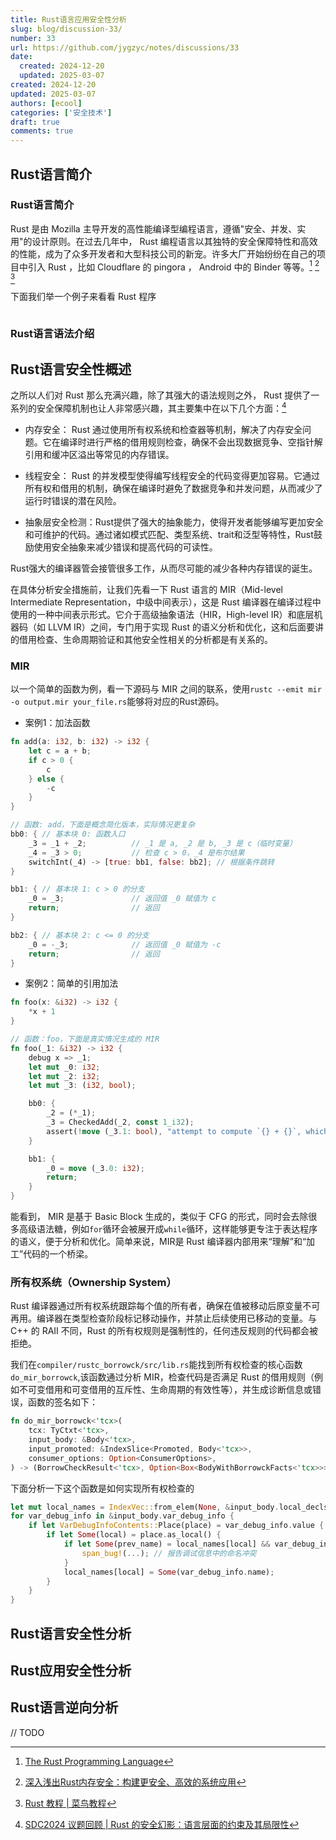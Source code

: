 ```yaml
---
title: Rust语言应用安全性分析
slug: blog/discussion-33/
number: 33
url: https://github.com/jygzyc/notes/discussions/33
date:
  created: 2024-12-20
  updated: 2025-03-07
created: 2024-12-20
updated: 2025-03-07
authors: [ecool]
categories: ['安全技术']
draft: true
comments: true
---
```


<!-- name: security_analysis_of_rust_apps -->

## Rust语言简介

### Rust语言简介

Rust 是由 Mozilla 主导开发的高性能编译型编程语言，遵循"安全、并发、实用"的设计原则。在过去几年中， Rust 编程语言以其独特的安全保障特性和高效的性能，成为了众多开发者和大型科技公司的新宠。许多大厂开始纷纷在自己的项目中引入 Rust ，比如 Cloudflare 的 pingora ， Android 中的 Binder 等等。[^1] [^2] [^3]

下面我们举一个例子来看看 Rust 程序

```

```

### Rust语言语法介绍



## Rust语言安全性概述

之所以人们对 Rust 那么充满兴趣，除了其强大的语法规则之外， Rust 提供了一系列的安全保障机制也让人非常感兴趣，其主要集中在以下几个方面：[^4]

- 内存安全： Rust 通过使用所有权系统和检查器等机制，解决了内存安全问题。它在编译时进行严格的借用规则检查，确保不会出现数据竞争、空指针解引用和缓冲区溢出等常见的内存错误。

- 线程安全： Rust 的并发模型使得编写线程安全的代码变得更加容易。它通过所有权和借用的机制，确保在编译时避免了数据竞争和并发问题，从而减少了运行时错误的潜在风险。

- 抽象层安全检测：Rust提供了强大的抽象能力，使得开发者能够编写更加安全和可维护的代码。通过诸如模式匹配、类型系统、trait和泛型等特性，Rust鼓励使用安全抽象来减少错误和提高代码的可读性。

Rust强大的编译器管会接管很多工作，从而尽可能的减少各种内存错误的诞生。

在具体分析安全措施前，让我们先看一下 Rust 语言的 MIR（Mid-level Intermediate Representation，中级中间表示），这是 Rust 编译器在编译过程中使用的一种中间表示形式。它介于高级抽象语法（HIR，High-level IR）和底层机器码（如 LLVM IR）之间，专门用于实现 Rust 的语义分析和优化，这和后面要讲的借用检查、生命周期验证和其他安全性相关的分析都是有关系的。

### MIR

以一个简单的函数为例，看一下源码与 MIR 之间的联系，使用`rustc --emit mir -o output.mir your_file.rs`能够将对应的Rust源码。

- 案例1：加法函数 

```rs
fn add(a: i32, b: i32) -> i32 {
    let c = a + b;
    if c > 0 {
        c
    } else {
        -c
    }
}
```

```rs
// 函数: add，下面是概念简化版本，实际情况更复杂
bb0: { // 基本块 0: 函数入口
    _3 = _1 + _2;          // _1 是 a, _2 是 b, _3 是 c（临时变量）
    _4 = _3 > 0;           // 检查 c > 0，_4 是布尔结果
    switchInt(_4) -> [true: bb1, false: bb2]; // 根据条件跳转
}

bb1: { // 基本块 1: c > 0 的分支
    _0 = _3;               // 返回值 _0 赋值为 c
    return;                // 返回
}

bb2: { // 基本块 2: c <= 0 的分支
    _0 = -_3;              // 返回值 _0 赋值为 -c
    return;                // 返回
}
```

- 案例2：简单的引用加法

```rs
fn foo(x: &i32) -> i32 {
    *x + 1
}
```

```rs
// 函数：foo，下面是真实情况生成的 MIR
fn foo(_1: &i32) -> i32 {
    debug x => _1;
    let mut _0: i32;
    let mut _2: i32;
    let mut _3: (i32, bool);

    bb0: {
        _2 = (*_1);
        _3 = CheckedAdd(_2, const 1_i32);
        assert(!move (_3.1: bool), "attempt to compute `{} + {}`, which would overflow", move _2, const 1_i32) -> [success: bb1, unwind continue];
    }

    bb1: {
        _0 = move (_3.0: i32);
        return;
    }
}
```

能看到， MIR 是基于 Basic Block 生成的，类似于 CFG 的形式，同时会去除很多高级语法糖，例如`for`循环会被展开成`while`循环，这样能够更专注于表达程序的语义，便于分析和优化。简单来说，MIR是 Rust 编译器内部用来“理解”和“加工”代码的一个桥梁。

### 所有权系统（Ownership System）

Rust 编译器通过所有权系统跟踪每个值的所有者，确保在值被移动后原变量不可再用。编译器在类型检查阶段标记移动操作，并禁止后续使用已移动的变量。与 C++ 的 RAII 不同，Rust 的所有权规则是强制性的，任何违反规则的代码都会被拒绝。

我们在`compiler/rustc_borrowck/src/lib.rs`能找到所有权检查的核心函数`do_mir_borrowck`,该函数通过分析 MIR，检查代码是否满足 Rust 的借用规则（例如不可变借用和可变借用的互斥性、生命周期的有效性等），并生成诊断信息或错误，函数的签名如下：

```rs
fn do_mir_borrowck<'tcx>(
    tcx: TyCtxt<'tcx>,
    input_body: &Body<'tcx>,
    input_promoted: &IndexSlice<Promoted, Body<'tcx>>,
    consumer_options: Option<ConsumerOptions>,
) -> (BorrowCheckResult<'tcx>, Option<Box<BodyWithBorrowckFacts<'tcx>>>)
```

下面分析一下这个函数是如何实现所有权检查的

```rs
let mut local_names = IndexVec::from_elem(None, &input_body.local_decls);
for var_debug_info in &input_body.var_debug_info {
    if let VarDebugInfoContents::Place(place) = var_debug_info.value {
        if let Some(local) = place.as_local() {
            if let Some(prev_name) = local_names[local] && var_debug_info.name != prev_name {
                span_bug!(...); // 报告调试信息中的命名冲突
            }
            local_names[local] = Some(var_debug_info.name);
        }
    }
}
```

## Rust语言安全性分析



## Rust应用安全性分析

## Rust语言逆向分析



// TODO

[^1]: [The Rust Programming Language](https://doc.rust-lang.org/book/)
[^2]: [深入浅出Rust内存安全：构建更安全、高效的系统应用](https://cloud.tencent.com/developer/article/2387511)
[^3]: [Rust 教程 | 菜鸟教程](https://www.runoob.com/rust/rust-tutorial.html)
[^4]: [SDC2024 议题回顾 | Rust 的安全幻影：语言层面的约束及其局限性](https://bbs.kanxue.com/thread-284170.htm)